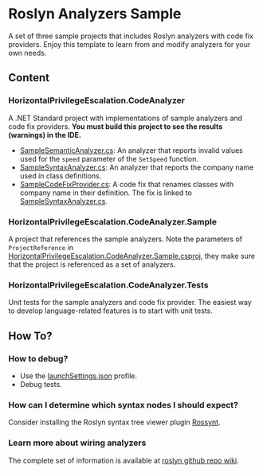 # Roslyn Analyzers Sample

A set of three sample projects that includes Roslyn analyzers with code fix providers. Enjoy this template to learn from and modify analyzers for your own needs.

## Content
### HorizontalPrivilegeEscalation.CodeAnalyzer
A .NET Standard project with implementations of sample analyzers and code fix providers.
**You must build this project to see the results (warnings) in the IDE.**

- [SampleSemanticAnalyzer.cs](SampleSemanticAnalyzer.cs): An analyzer that reports invalid values used for the `speed` parameter of the `SetSpeed` function.
- [SampleSyntaxAnalyzer.cs](SampleSyntaxAnalyzer.cs): An analyzer that reports the company name used in class definitions.
- [SampleCodeFixProvider.cs](SampleCodeFixProvider.cs): A code fix that renames classes with company name in their definition. The fix is linked to [SampleSyntaxAnalyzer.cs](SampleSyntaxAnalyzer.cs).

### HorizontalPrivilegeEscalation.CodeAnalyzer.Sample
A project that references the sample analyzers. Note the parameters of `ProjectReference` in [HorizontalPrivilegeEscalation.CodeAnalyzer.Sample.csproj](../HorizontalPrivilegeEscalation.CodeAnalyzer.Sample/HorizontalPrivilegeEscalation.CodeAnalyzer.Sample.csproj), they make sure that the project is referenced as a set of analyzers. 

### HorizontalPrivilegeEscalation.CodeAnalyzer.Tests
Unit tests for the sample analyzers and code fix provider. The easiest way to develop language-related features is to start with unit tests.

## How To?
### How to debug?
- Use the [launchSettings.json](Properties/launchSettings.json) profile.
- Debug tests.

### How can I determine which syntax nodes I should expect?
Consider installing the Roslyn syntax tree viewer plugin [Rossynt](https://plugins.jetbrains.com/plugin/16902-rossynt/).

### Learn more about wiring analyzers
The complete set of information is available at [roslyn github repo wiki](https://github.com/dotnet/roslyn/blob/main/docs/wiki/README.md).